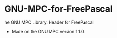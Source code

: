 # GNU-MPC-for-FreePascal
he GNU MPC Library. Header for FreePascal 

- Made on the GNU MPC version 1.1.0.
